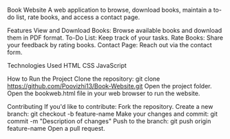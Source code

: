 Book Website
A web application to browse, download books, maintain a to-do list, rate books, and access a contact page.

Features
View and Download Books: Browse available books and download them in PDF format.
To-Do List: Keep track of your tasks.
Rate Books: Share your feedback by rating books.
Contact Page: Reach out via the contact form.

Technologies Used
HTML
CSS
JavaScript

How to Run the Project
Clone the repository: git clone https://github.com/Poovizhi13/Book-Website.git
Open the project folder.
Open the bookweb.html file in your web browser to run the website.

Contributing
If you'd like to contribute: Fork the repository.
Create a new branch: git checkout -b feature-name
Make your changes and commit: git commit -m "Description of changes"
Push to the branch: git push origin feature-name
Open a pull request.
